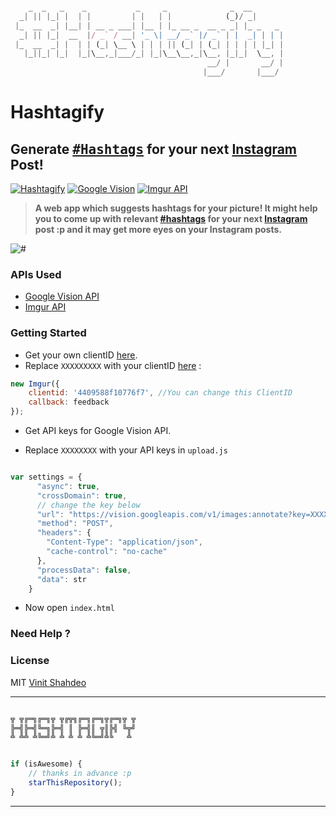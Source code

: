 
```javascript

    _  _   _    _           _     _              _  __       
  _| || |_| |  | |         | |   | |            (_)/ _|      
 |_  __  _| |__| | __ _ ___| |__ | |_ __ _  __ _ _| |_ _   _ 
  _| || |_|  __  |/ _` / __| '_ \| __/ _` |/ _` | |  _| | | |
 |_  __  _| |  | | (_| \__ \ | | | || (_| | (_| | | | | |_| |
   |_||_| |_|  |_|\__,_|___/_| |_|\__\__,_|\__, |_|_|  \__, |
                                            __/ |       __/ |
                                           |___/       |___/ 

```

# Hashtagify

## Generate <kbd>[#Hashtags]()</kbd> for your next [Instagram]() Post!

[![Hashtagify](https://img.shields.io/badge/Hashtagify-dodgerblue.svg?style=flat&logo=instagram&logoColor=white)](http://githublookbook.com) [![Google Vision](https://img.shields.io/badge/Vision-API-critical.svg?style=flat&logo=google&logoColor=white)](http://githublookbook.com) [![Imgur API](https://img.shields.io/badge/Imgur-API-critical.svg?style=flat&logo=highly&logoColor=white)](http://githublookbook.com)

> **A web app which suggests hashtags for your picture! It might help you to come up with relevant [#hashtags]() for your next [Instagram]() post :p and it may get more eyes on your Instagram posts.**

![#](https://cdn-images-1.medium.com/max/1600/1*XPpoo_5jt2_EngZSdgZS2Q.png)

### APIs Used

- [Google Vision API]()
- [Imgur API]()

### Getting Started

- Get your own clientID [here]().
- Replace `XXXXXXXXX` with your clientID [here](https://github.com/carry0987/Imgur-Upload/blob/master/js/upload.js#L11) :

```javascript
new Imgur({ 
    clientid: '4409588f10776f7', //You can change this ClientID
    callback: feedback 
});
```
- Get API keys for Google Vision API.

- Replace `XXXXXXXX` with your API keys in `upload.js`

```javascript

var settings = {
      "async": true,
      "crossDomain": true,
      // change the key below
      "url": "https://vision.googleapis.com/v1/images:annotate?key=XXXXXXXXXXXXXXXXXXX",
      "method": "POST",
      "headers": {
        "Content-Type": "application/json",
        "cache-control": "no-cache"
      },
      "processData": false,
      "data": str
    }

```

- Now open `index.html`

### Need Help ?



### License

MIT [Vinit Shahdeo]()

---------

```javascript

╦ ╦╔═╗╔═╗╦ ╦╔╦╗╔═╗╔═╗╦╔═╗╦ ╦
╠═╣╠═╣╚═╗╠═╣ ║ ╠═╣║ ╦║╠╣ ╚╦╝
╩ ╩╩ ╩╚═╝╩ ╩ ╩ ╩ ╩╚═╝╩╚   ╩ 


if (isAwesome) {
    // thanks in advance :p
    starThisRepository();
}

```

-----------


